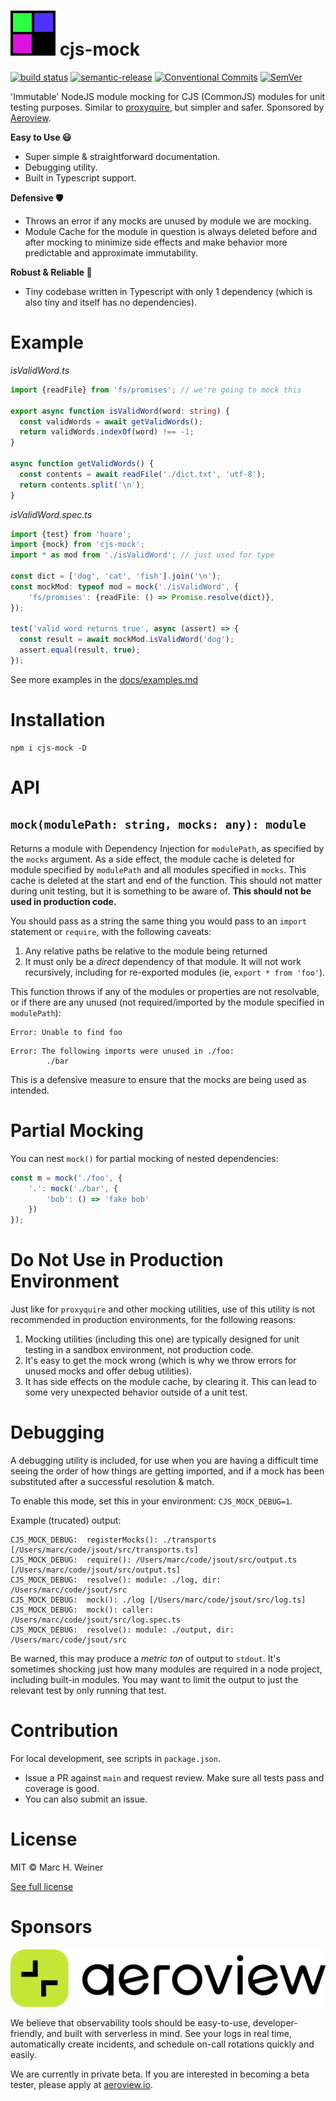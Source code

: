 # <img src="docs/cjs-mock-icon.svg"> cjs-mock

[![build status](https://github.com/mhweiner/cjs-mock/actions/workflows/workflow.yml/badge.svg)](https://github.com/mhweiner/cjs-mock/actions)
[![semantic-release](https://img.shields.io/badge/semantic--release-e10079?logo=semantic-release)](https://github.com/semantic-release/semantic-release)
[![Conventional Commits](https://img.shields.io/badge/Conventional%20Commits-1.0.0-yellow.svg)](https://conventionalcommits.org)
[![SemVer](https://img.shields.io/badge/SemVer-2.0.0-blue)]()

'Immutable' NodeJS module mocking for CJS (CommonJS) modules for unit testing purposes. Similar to [proxyquire](https://www.npmjs.com/package/proxyquire), but simpler and safer. Sponsored by [Aeroview](https://aeroview.io).

**Easy to Use 😃**
- Super simple & straightforward documentation.
- Debugging utility.
- Built in Typescript support.

**Defensive 🛡**
- Throws an error if any mocks are unused by module we are mocking.
- Module Cache for the module in question is always deleted before and after mocking to minimize side effects and make behavior more predictable and approximate immutability.

**Robust & Reliable 💪**
- Tiny codebase written in Typescript with only 1 dependency (which is also tiny and itself has no dependencies).

# Example

_isValidWord.ts_
```typescript
import {readFile} from 'fs/promises'; // we're going to mock this

export async function isValidWord(word: string) {
  const validWords = await getValidWords();
  return validWords.indexOf(word) !== -1;
}

async function getValidWords() {
  const contents = await readFile('./dict.txt', 'utf-8');
  return contents.split('\n');
}
```
_isValidWord.spec.ts_
```typescript
import {test} from 'hoare';
import {mock} from 'cjs-mock';
import * as mod from './isValidWord'; // just used for type

const dict = ['dog', 'cat', 'fish'].join('\n');
const mockMod: typeof mod = mock('./isValidWord', {
    'fs/promises': {readFile: () => Promise.resolve(dict)},
});

test('valid word returns true', async (assert) => {
  const result = await mockMod.isValidWord('dog');
  assert.equal(result, true);
});
```

See more examples in the [docs/examples.md](examples.md)

# Installation

 ```console
 npm i cjs-mock -D
 ```

# API

## `mock(modulePath: string, mocks: any): module`

Returns a module with Dependency Injection for `modulePath`, as specified by the `mocks` argument. As a side effect, the module cache is deleted for module specified by `modulePath` and all modules specified in `mocks`. This cache is deleted at the start and end of the function. This should not matter during unit testing, but it is something to be aware of. **This should not be used in production code.**

You should pass as a string the same thing you would pass to an `import` statement or `require`, with the following caveats:

1. Any relative paths be relative to the module being returned
2. It must only be a _direct_ dependency of that module. It will not work recursively, including for re-exported modules (ie, `export * from 'foo'`).

This function throws if any of the modules or properties are not resolvable, or if there are any unused (not required/imported by the module specified in `modulePath`):
```
Error: Unable to find foo
```
```
Error: The following imports were unused in ./foo: 
        ./bar
```

This is a defensive measure to ensure that the mocks are being used as intended.

# Partial Mocking

You can nest `mock()` for partial mocking of nested dependencies:

```typescript
const m = mock('./foo', {
    '.': mock('./bar', {
        'bob': () => 'fake bob'
    })
});
```

# Do Not Use in Production Environment

Just like for `proxyquire` and other mocking utilities, use of this utility is not recommended in production environments, for the following reasons:

1. Mocking utilities (including this one) are typically designed for unit testing in a sandbox environment, not production code.
2. It's easy to get the mock wrong (which is why we throw errors for unused mocks and offer debug utilities).
3. It has side effects on the module cache, by clearing it. This can lead to some very unexpected behavior outside of a unit test.

# Debugging

A debugging utility is included, for use when you are having a difficult time seeing the order of how things are getting imported, and if a mock has been substituted after a successful resolution & match.

To enable this mode, set this in your environment: `CJS_MOCK_DEBUG=1`.

Example (trucated) output:

```console
CJS_MOCK_DEBUG:  registerMocks(): ./transports [/Users/marc/code/jsout/src/transports.ts]
CJS_MOCK_DEBUG:  require(): /Users/marc/code/jsout/src/output.ts [/Users/marc/code/jsout/src/output.ts]
CJS_MOCK_DEBUG:  resolve(): module: ./log, dir: /Users/marc/code/jsout/src
CJS_MOCK_DEBUG:  mock(): ./log [/Users/marc/code/jsout/src/log.ts]
CJS_MOCK_DEBUG:  mock(): caller: /Users/marc/code/jsout/src/log.spec.ts
CJS_MOCK_DEBUG:  resolve(): module: ./output, dir: /Users/marc/code/jsout/src
```

Be warned, this may produce a *metric ton* of output to `stdout`. It's sometimes shocking just how many modules are required in a node project, including built-in modules. You may want to limit the output to just the relevant test by only running that test.

# Contribution

For local development, see scripts in `package.json`.

- Issue a PR against `main` and request review. Make sure all tests pass and coverage is good.
- You can also submit an issue.

# License

MIT &copy; Marc H. Weiner

[See full license](LICENSE)

# Sponsors

<a href="https://aeroview.io">
  <picture>
      <source srcset="docs/aeroview-logo-dark.svg" media="(prefers-color-scheme: dark)">
      <source srcset="docs/aeroview-logo-light.svg" media="(prefers-color-scheme: light)">
      <img src="docs/aeroview-logo-light.svg" alt="Logo">
  </picture>
</a>

We believe that observability tools should be easy-to-use, developer-friendly, and built with serverless in mind. See your logs in real time, automatically create incidents, and schedule on-call rotations quickly and easily.

We are currently in private beta. If you are interested in becoming a beta tester, please apply at [aeroview.io](https://aeroview.io).
